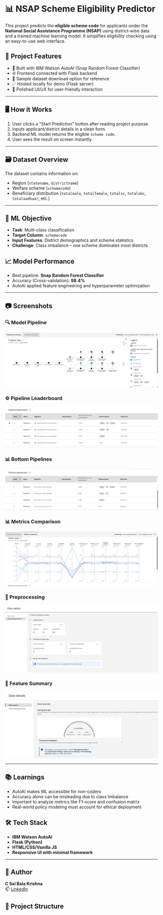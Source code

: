 # 📊 NSAP Scheme Eligibility Predictor

This project predicts the **eligible scheme code** for applicants under the **National Social Assistance Programme (NSAP)** using district-wise data and a trained machine learning model. It simplifies eligibility checking using an easy-to-use web interface.

## 🚀 Project Features

- 🧠 Built with IBM Watson AutoAI (Snap Random Forest Classifier)
- 🌐 Frontend connected with Flask backend
- 📁 Sample dataset download option for reference
- ✅ Hosted locally for demo (Flask server)
- 🎨 Polished UI/UX for user-friendly interaction

---

## 🖥️ How it Works

1. User clicks a "Start Prediction" button after reading project purpose.
2. Inputs applicant/district details in a clean form.
3. Backend ML model returns the eligible `scheme code`.
4. User sees the result on screen instantly.

---
## 🗃 Dataset Overview
The dataset contains information on:
- Region (`statename`, `districtname`)
- Welfare scheme (`schemecode`)
- Beneficiary distribution (`totalmale`, `totalfemale`, `totalsc`, `totalobc`, `totalaadhaar`, etc.)

---
## 🎯 ML Objective
- **Task**: Multi-class classification
- **Target Column**: `schemecode`
- **Input Features**: District demographics and scheme statistics
- **Challenge**: Class imbalance – one scheme dominates most districts

## 📈 Model Performance
- Best pipeline: **Snap Random Forest Classifier**
- Accuracy (Cross-validation): **98.4%**
- AutoAI applied feature engineering and hyperparameter optimization

---
## 📷 Screenshots

### 🔍 Model Pipeline
![Experiment Summary](./Screenshot%202025-07-29%20153115.png)

### ⚙️ Pipeline Leaderboard
![Leaderboard](./Screenshot%202025-07-29%20153212.png)

### 📊 Bottom Pipelines
![Pipeline Comparison](./Screenshot%202025-07-29%20153245.png)

### 📊 Metrics Comparison
![Data Config](./Screenshot%202025-07-29%20153318.png)

### 🧹 Preprocessing
![Preprocessing Summary](./Screenshot%202025-07-29%20153527.png)

### 🔬 Feature Summary
![Feature Breakdown](./Screenshot%202025-07-29%20153441.png)

---
## 📚 Learnings
- AutoAI makes ML accessible for non-coders
- Accuracy alone can be misleading due to class imbalance
- Important to analyze metrics like F1-score and confusion matrix
- Real-world policy modeling must account for ethical deployment

## 🛠️ Tech Stack

- **IBM Watson AutoAI**
- **Flask (Python)**
- **HTML/CSS/Vanilla JS**
- **Responsive UI with minimal framework**

---
## 👤 Author
**C Sai Bala Krishna**  
📫 [LinkedIn](https://www.linkedin.com/in/c-sai-bala-krishna-5109b5265/)
## 📁 Project Structure

